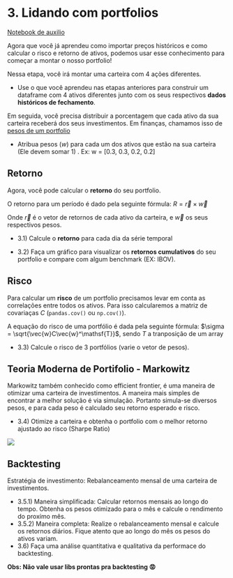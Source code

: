 # 3. Lidando com portfolios
 
[Notebook de auxilio](https://github.com/quantopian/research_public/blob/master/notebooks/lectures/Introduction_to_NumPy/notebook.ipynb)

Agora que você já aprendeu como importar preços históricos e como calcular o risco e retorno de ativos, podemos usar esse conhecimento para começar a montar o nosso portfolio!

Nessa etapa, você irá montar uma carteira com 4 ações diferentes. 
 - Use o que você aprendeu nas etapas anteriores para construir um dataframe com 4 ativos diferentes junto com os seus respectivos **dados históricos de fechamento**.
 
Em seguida, você precisa distribuir a porcentagem que cada ativo da sua carteira receberá dos seus investimentos. Em finanças, chamamos isso de [pesos de um portfolio](https://www.investopedia.com/terms/p/portfolio-weight.asp)
 - Atribua pesos ($w$) para cada um dos ativos que estão na sua carteira (Ele devem somar 1) . Ex: w = [0.3, 0.3, 0.2, 0.2]

## Retorno

Agora, você pode calcular o **retorno** do seu portfolio. 

O retorno para um período é dado pela seguinte fórmula: $R = \vec{r} \times \vec{w}$

Onde $\vec{r}$ é o vetor de retornos de cada ativo da carteira, e $\vec{w}$ os seus respectivos pesos.

- 3.1) Calcule o **retorno** para cada dia da série temporal

- 3.2) Faça um gráfico para visualizar os **retornos cumulativos** do seu portfolio e compare com algum benchmark (EX: IBOV). 

## Risco

Para calcular um **risco** de um portfolio precisamos levar em conta as correlações entre todos os ativos. Para isso calcularemos a matriz de covariaças $C$ (```pandas.cov()``` ou ```np.cov()```).

A equação do risco de uma portfólio é dada pela seguinte fórmula: $\sigma = \sqrt{\vec{w}C\vec{w}^\mathsf{T}}$, sendo $T$ a tranposição de um array 

- 3.3) Calcule o risco de 3 portfólios (varie o vetor de pesos).

## Teoria Moderna de Portifolio - Markowitz 

Markowitz também conhecido como efficient frontier, é uma maneira de otimizar uma carteira de investimentos. A maneira mais simples de encontrar a melhor solução é via simulação. Portanto simula-se diversos pesos, e para cada peso é calculado seu retorno esperado e risco. 

- 3.4) Otimize a carteira e obtenha o portfolio com o melhor retorno ajustado ao risco (Sharpe Ratio)

<img src="https://miro.medium.com/max/864/1*RQrjkJQhgVLnpyo1lXbizA.png">

## Backtesting 

Estratégia de investimento: Rebalanceamento mensal de uma carteira de investimentos.

- 3.5.1) Maneira simplificada: Calcular retornos mensais ao longo do tempo. Obtenha os pesos otimizado para o mês e calcule o rendimento do proxímo mês.
- 3.5.2) Maneira completa: Realize o rebalanceamento mensal e calcule os retornos diários. Fique atento que ao longo do mês os pesos do ativos variam.
- 3.6) Faça uma análise quantitativa e qualitativa da performace do backtesting.

**Obs: Não vale usar libs prontas pra backtesting 😡**